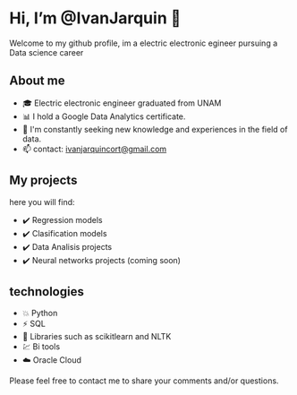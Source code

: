 # Hi, I’m @IvanJarquin 👋
 
Welcome to my github profile, im a electric electronic egineer pursuing a Data science career

## About me
- 🎓 Electric electronic engineer graduated from UNAM
- 📊 I hold a Google Data Analytics certificate.
- 🌱 I'm constantly seeking new knowledge and experiences in the field of data.
- 📫 contact: ivanjarquincort@gmail.com

## My projects
here you will find:
- ✔️ Regression models
- ✔️ Clasification models
- ✔️ Data Analisis projects
- ✔️ Neural networks projects (coming soon)

## technologies
- 💥 Python
- ⚡ SQL
- 💯 Libraries such as scikitlearn and NLTK
- 💹 Bi tools
- ☁️ Oracle Cloud

Please feel free to contact me to share your comments and/or questions. 
<!---
IvanJarquin/IvanJarquin is a ✨ special ✨ repository because its `README.md` (this file) appears on your GitHub profile.
You can click the Preview link to take a look at your changes.
--->
